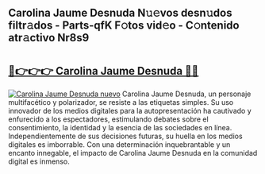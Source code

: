 ## Carolina Jaume Desnuda N𝚞𝚎vos desn𝚞dos filtr𝚊dos - Parts-qfK F𝚘tos vid𝚎o - C𝚘ntenido atr𝚊ctivo Nr8s9

# <h2><a href="http://mbbshjb.tromn.icu/?c=Carolina+Jaume+Desnuda">🔗👉👉👉 Carolina Jaume Desnuda 🔗🔗</a></h2>

[![Carolina Jaume Desnuda nuevo](https://i.imgur.com/pEAQMta.gif)](http://mbbshjb.tromn.icu/?c=Carolina+Jaume+Desnuda)
Carolina Jaume Desnuda, un personaje multifacético y polarizador, se resiste a las etiquetas simples. Su uso innovador de los medios digitales para la autopresentación ha cautivado y enfurecido a los espectadores, estimulando debates sobre el consentimiento, la identidad y la esencia de las sociedades en línea. Independientemente de sus decisiones futuras, su huella en los medios digitales es imborrable. Con una determinación inquebrantable y un encanto innegable, el impacto de Carolina Jaume Desnuda en la comunidad digital es inmenso.

